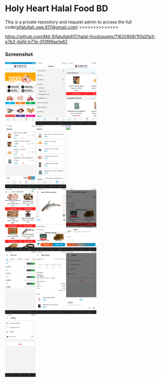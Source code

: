 # Holy Heart Halal Food BD
This is a private repository and request admin to access the full code(sifatullah.swe.617@gmail.com) >>>>>>>>>>>>>>

https://github.com/Md-Sifatullah617/halal-food/assets/71620908/1f0d2fa3-e7b2-4afd-b77e-0f3f99ae1e82


### Screenshot
<div style="display: flex;  flex-wrap: wrap;">
    <img src="screenshot/1.png" width="20%" />
    <img src="screenshot/2.png" width="20%" />
    <img src="screenshot/3.png" width="20%" />
</div>
<div style="display: flex;  flex-wrap: wrap;">
    <img src="screenshot/4.png" width="20%" />
    <img src="screenshot/5.png" width="20%" />
    <img src="screenshot/6.png" width="20%" />
</div>
<div style="display: flex;  flex-wrap: wrap;">
    <img src="screenshot/7.png" width="20%" />
    <img src="screenshot/8.png" width="20%" />
    <img src="screenshot/10.png" width="20%" />
</div>
<div style="display: flex;  flex-wrap: wrap;">
    <img src="screenshot/11.png" width="20%" />
    <img src="screenshot/12.png" width="20%" />
    <img src="screenshot/13.png" width="20%" />
</div>
<div style="display: flex;  flex-wrap: wrap;">
    <img src="screenshot/14.png" width="20%" />
    </div>



